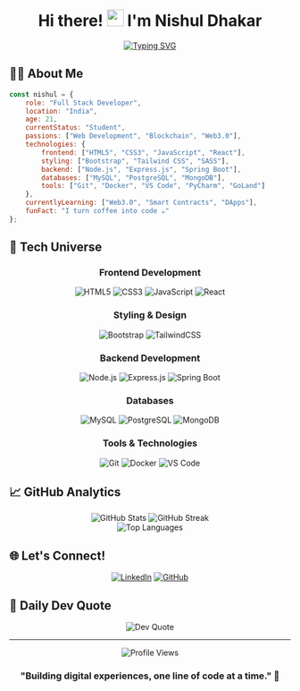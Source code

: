 <div align="center">
  
# Hi there! <img src="https://raw.githubusercontent.com/MartinHeinz/MartinHeinz/master/wave.gif" width="30px"> I'm Nishul Dhakar
  
[![Typing SVG](https://readme-typing-svg.herokuapp.com?font=Fira+Code&pause=1000&width=435&lines=Full+Stack+Developer;Blockchain+Enthusiast;Web3.0+Explorer)](https://git.io/typing-svg)

</div>

## 👨‍💻 About Me
```javascript
const nishul = {
    role: "Full Stack Developer",
    location: "India",
    age: 21,
    currentStatus: "Student",
    passions: ["Web Development", "Blockchain", "Web3.0"],
    technologies: {
        frontend: ["HTML5", "CSS3", "JavaScript", "React"],
        styling: ["Bootstrap", "Tailwind CSS", "SASS"],
        backend: ["Node.js", "Express.js", "Spring Boot"],
        databases: ["MySQL", "PostgreSQL", "MongoDB"],
        tools: ["Git", "Docker", "VS Code", "PyCharm", "GoLand"]
    },
    currentlyLearning: ["Web3.0", "Smart Contracts", "DApps"],
    funFact: "I turn coffee into code ☕"
};
```

## 🚀 Tech Universe 

<div align="center">

### Frontend Development
![HTML5](https://img.shields.io/badge/HTML5-E34F26?style=for-the-badge&logo=html5&logoColor=white)
![CSS3](https://img.shields.io/badge/CSS3-1572B6?style=for-the-badge&logo=css3&logoColor=white)
![JavaScript](https://img.shields.io/badge/JavaScript-F7DF1E?style=for-the-badge&logo=javascript&logoColor=black)
![React](https://img.shields.io/badge/React-20232A?style=for-the-badge&logo=react&logoColor=61DAFB)

### Styling & Design
![Bootstrap](https://img.shields.io/badge/Bootstrap-563D7C?style=for-the-badge&logo=bootstrap&logoColor=white)
![TailwindCSS](https://img.shields.io/badge/Tailwind_CSS-38B2AC?style=for-the-badge&logo=tailwind-css&logoColor=white)

### Backend Development
![Node.js](https://img.shields.io/badge/Node.js-339933?style=for-the-badge&logo=nodedotjs&logoColor=white)
![Express.js](https://img.shields.io/badge/Express.js-000000?style=for-the-badge&logo=express&logoColor=white)
![Spring Boot](https://img.shields.io/badge/Spring_Boot-6DB33F?style=for-the-badge&logo=spring-boot&logoColor=white)

### Databases
![MySQL](https://img.shields.io/badge/MySQL-005C84?style=for-the-badge&logo=mysql&logoColor=white)
![PostgreSQL](https://img.shields.io/badge/PostgreSQL-316192?style=for-the-badge&logo=postgresql&logoColor=white)
![MongoDB](https://img.shields.io/badge/MongoDB-4EA94B?style=for-the-badge&logo=mongodb&logoColor=white)

### Tools & Technologies
![Git](https://img.shields.io/badge/GIT-E44C30?style=for-the-badge&logo=git&logoColor=white)
![Docker](https://img.shields.io/badge/Docker-2CA5E0?style=for-the-badge&logo=docker&logoColor=white)
![VS Code](https://img.shields.io/badge/VS_Code-0078D4?style=for-the-badge&logo=visual%20studio%20code&logoColor=white)

</div>

## 📈 GitHub Analytics

<div align="center">
  <img src="https://github-readme-stats.vercel.app/api?username=NishulDhakar&show_icons=true&theme=tokyonight" alt="GitHub Stats" />
  <img src="https://github-readme-streak-stats.herokuapp.com/?user=NishulDhakar&theme=tokyonight" alt="GitHub Streak" />
</div>

<div align="center">
  <img src="https://github-readme-stats.vercel.app/api/top-langs/?username=NishulDhakar&layout=compact&theme=tokyonight" alt="Top Languages" />
</div>

## 🌐 Let's Connect!

<div align="center">
  
[![LinkedIn](https://img.shields.io/badge/LinkedIn-0077B5?style=for-the-badge&logo=linkedin&logoColor=white)](https://linkedin.com/in/NishulDhakar)
[![GitHub](https://img.shields.io/badge/GitHub-100000?style=for-the-badge&logo=github&logoColor=white)](https://github.com/NishulDhakar)

</div>

## 💭 Daily Dev Quote
<div align="center">
  <img src="https://quotes-github-readme.vercel.app/api?type=horizontal&theme=tokyonight" alt="Dev Quote"/>
</div>

---

<div align="center">
  <img src="https://komarev.com/ghpvc/?username=NishulDhakar&color=blueviolet&style=for-the-badge" alt="Profile Views" />
</div>

<div align="center">
  
### "Building digital experiences, one line of code at a time." 🚀

</div>
